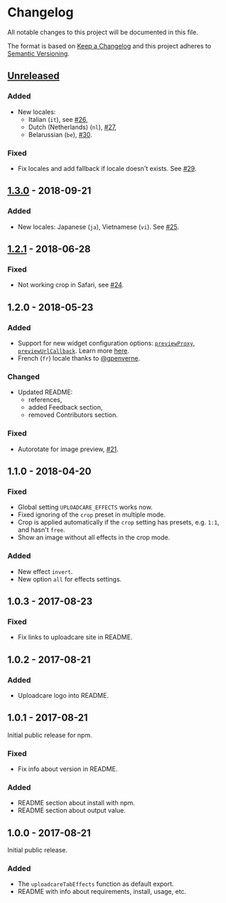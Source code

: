 # Changelog

All notable changes to this project will be documented in this file.

The format is based on [Keep a Changelog](http://keepachangelog.com/en/1.0.0/)
and this project adheres to [Semantic Versioning](http://semver.org/spec/v2.0.0.html).

## [Unreleased]

### Added

* New locales:
  * Italian (`it`), see [#26][github-pr-26],
  * Dutch (Netherlands) (`nl`), [#27][github-pr-27],
  * Belarussian (`be`), [#30][github-pr-30].

### Fixed

* Fix locales and add fallback if locale doesn't exists. See [#29][github-pr-29].

[Unreleased]: https://github.com/uploadcare/uploadcare-widget-tab-effects/compare/v1.3.0...HEAD
[github-pr-26]: https://github.com/uploadcare/uploadcare-widget-tab-effects/pull/26
[github-pr-27]: https://github.com/uploadcare/uploadcare-widget-tab-effects/pull/27
[github-pr-29]: https://github.com/uploadcare/uploadcare-widget-tab-effects/pull/29
[github-pr-30]: https://github.com/uploadcare/uploadcare-widget-tab-effects/pull/30

## [1.3.0] - 2018-09-21

### Added

* New locales: Japanese (`ja`), Vietnamese (`vi`). See [#25][github-pr-25].

[1.3.0]: https://github.com/uploadcare/uploadcare-widget-tab-effects/compare/v1.2.1...v1.3.0
[github-pr-25]: https://github.com/uploadcare/uploadcare-widget-tab-effects/pull/25

## [1.2.1] - 2018-06-28

### Fixed

* Not working crop in Safari, see [#24][github-pr-24].

[1.2.1]: https://github.com/uploadcare/uploadcare-widget-tab-effects/compare/v1.2.0...v1.2.1
[github-pr-24]: https://github.com/uploadcare/uploadcare-widget/pull/24

## 1.2.0 - 2018-05-23

### Added

* Support for new widget configuration options:
  [`previewProxy`](https://uploadcare.com/docs/uploads/widget/config/#option-preview-proxy),
  [`previewUrlCallback`](https://uploadcare.com/docs/uploads/widget/config/#option-preview-url-callback).
  Learn more [here](https://uploadcare.com/docs/uploads/widget/secure_urls/).
* French (`fr`) locale thanks to [@gpenverne](https://github.com/gpenverne).

### Changed

* Updated README:
  * references,
  * added Feedback section,
  * removed Contributors section.

### Fixed

* Autorotate for image preview, [#21][github-pr-21].

[github-pr-21]: https://github.com/uploadcare/uploadcare-widget-tab-effects/pull/21

## 1.1.0 - 2018-04-20

### Fixed

* Global setting `UPLOADCARE_EFFECTS` works now.
* Fixed ignoring of the `crop` preset in multiple mode.
* Crop is applied automatically if
  the `crop` setting has presets, e.g. `1:1`, and hasn't `free`.
* Show an image without all effects in the crop mode.

### Added

* New effect `invert`.
* New option `all` for effects settings.

## 1.0.3 - 2017-08-23

### Fixed

* Fix links to uploadcare site in README.

## 1.0.2 - 2017-08-21

### Added

* Uploadcare logo into README.

## 1.0.1 - 2017-08-21

Initial public release for npm.

### Fixed

* Fix info about version in README.

### Added

* README section about install with npm.
* README section about output value.

## 1.0.0 - 2017-08-21

Initial public release.

### Added

* The `uploadcareTabEffects` function as default export.
* README with info about requirements, install, usage, etc.
